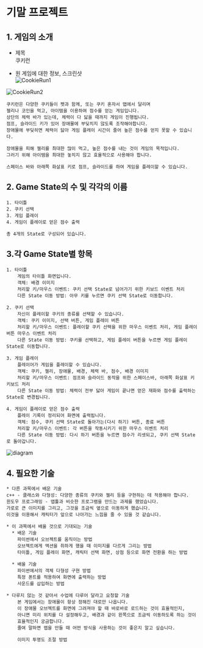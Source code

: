 # 기말 프로젝트

## 1. 게임의 소개
* 제목  
쿠키런

* 원 게임에 대한 정보, 스크린샷  
![CookieRun1](https://user-images.githubusercontent.com/71144692/94241081-236bfb80-ff4f-11ea-9461-f2b4aa5ef238.png)

![CookieRun2](https://user-images.githubusercontent.com/71144692/94241857-303d1f00-ff50-11ea-9761-096c7da124f5.jpg)

```
쿠키런은 다양한 쿠키들이 펫과 함께, 또는 쿠키 혼자서 맵에서 달리며  
젤리나 코인을 먹고, 아이템을 이용하여 점수를 얻는 게임입니다.
상단의 체력 바가 있는데, 체력이 다 닳을 때까지 게임이 진행됩니다.  
점프, 슬라이드 키가 있어 장애물에 부딪치지 않도록 조작해야합니다. 
장애물에 부딪히면 체력이 닳아 게임 플레이 시간이 줄어 높은 점수를 얻지 못할 수 있습니다. 
```
```
장애물을 피해 젤리를 최대한 많이 먹고, 높은 점수를 내는 것이 게임의 목적입니다.  
그러기 위해 아이템을 최대한 놓치지 않고 효율적으로 사용해야 합니다.  

스페이스 바와 아래쪽 화살표 키로 점프, 슬라이드를 하여 게임을 플레이할 수 있습니다.
```
## 2. Game State의 수 및 각각의 이름
```
1. 타이틀
2. 쿠키 선택
3. 게임 플레이
4. 게임이 플레이로 얻은 점수 출력

총 4개의 State로 구성되어 있습니다.
```

## 3.각 Game State별 항목
```
1. 타이틀  
    게임의 타이틀 화면입니다.  
    객체: 배경 이미지  
    처리할 키/마우스 이벤트: 쿠키 선택 State로 넘어가기 위한 키보드 이벤트 처리
    다른 State 이동 방법: 아무 키를 누르면 쿠키 선택 State로 이동합니다.
```
```
2. 쿠키 선택  
    자신이 플레이할 쿠키의 종류를 선택할 수 있습니다.  
    객체: 쿠키 이미지, 선택 버튼, 게임 플레이 버튼  
    처리할 키/마우스 이벤트: 플레이할 쿠키 선택을 위한 마우스 이벤트 처리, 게임 플레이 버튼 마우스 이벤트 처리   
    다른 State 이동 방법: 쿠키를 선택하고, 게임 플레이 버튼을 누르면 게임 플레이 State로 이동합니다.
```
```    
3. 게임 플레이  
    플레이어가 게임을 플레이할 수 있습니다.
    객체: 쿠키, 젤리, 장애물, 배경, 체력 바, 점수, 배경 이미지 
    처리할 키/마우스 이벤트: 점프와 슬라이드 동작을 위한 스페이스바, 아래쪽 화살표 키 키보드 처리   
    다른 State 이동 방법: 체력이 전부 닳아 게임이 끝나면 얻은 재화와 점수를 출력하는 State로 변경됩니다.
```
```    
4. 게임이 플레이로 얻은 점수 출력
    플레이 기록이 정리되어 화면에 출력됩니다.
    객체: 점수, 쿠키 선택 State로 돌아가는(다시 하기) 버튼, 종료 버튼  
    처리할 키/마우스 이벤트: 각 버튼을 작동시키기 위한 마우스 이벤트 처리  
    다른 State 이동 방법: 다시 하기 버튼을 누르면 점수가 리셋되고, 쿠키 선택 State로 돌아갑니다.
```
![diagram](https://user-images.githubusercontent.com/71144692/94254806-3c31dc80-ff62-11ea-8620-f2b3278d3187.PNG)

## 4. 필요한 기술
```
* 다른 과목에서 배운 기술  
c++ - 클래스와 다형성: 다양한 종류의 쿠키와 젤리 등을 구현하는 데 적용해야 합니다.
윈도우 프로그래밍 - 맵툴과 비슷한 프로그램을 만드는 과제를 했었습니다.  
가로로 큰 이미지를 그리고, 그것을 조금씩 옆으로 이동하게 했습니다.  
이것을 이용해서 캐릭터가 앞으로 나아가는 느낌을 줄 수 있을 것 같습니다.
```
``` 
* 이 과목에서 배울 것으로 기대되는 기술
  * 배운 기술   
    파이썬에서 오브젝트를 움직이는 방법  
    오브젝트에게 액션을 취하게 했을 때 이미지를 다르게 그리는 방법  
    타이틀, 게임 플레이 화면, 캐릭터 선택 화면, 상점 등으로 화면 전환을 하는 방법
 
  * 배울 기술    
    파이썬에서의 객체 다형성 구현 방법  
    특정 폰트를 적용하여 화면에 출력하는 방법
    사운드를 삽입하는 방법
```
```
* 다루지 않는 것 같아서 수업에 다루어 달라고 요청할 기술  
    본 게임에서는 장애물이 항상 정해진 대로만 나옵니다.
    이 장애물 오브젝트를 화면에 그려져야 할 때 바로바로 로드하는 것이 효율적인지,
    아니면 미리 위치를 다 설정해두고, 배경과 같이 왼쪽으로 조금씩 이동하도록 하는 것이
    효율적인지 궁금합니다.  
    줄여 말하면 맵을 만들 때 어떤 방식을 사용하는 것이 좋은지 알고 싶습니다.    

    이미지 투명도 조절 방법
```
